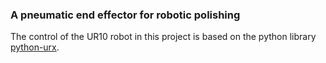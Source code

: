 ### A pneumatic end effector for robotic polishing
The control of the UR10 robot in this project is based on the python library [python-urx](https://github.com/SintefManufacturing/python-urx).
